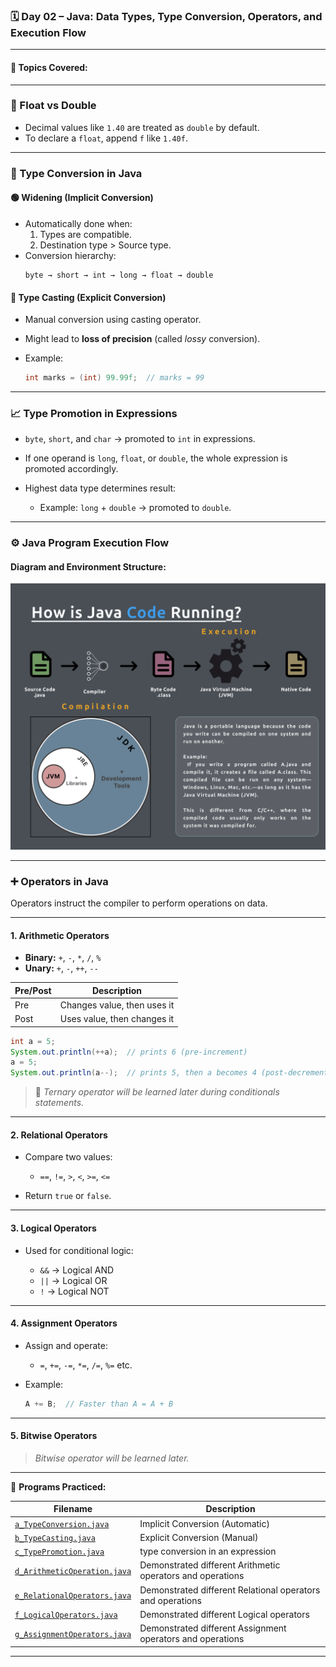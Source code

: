 ### 🗓️ Day 02 – Java: Data Types, Type Conversion, Operators, and Execution Flow

---

#### 📌 Topics Covered:

---

### **📐 Float vs Double**
- Decimal values like `1.40` are treated as `double` by default.
- To declare a `float`, append `f` like `1.40f`.

---

### **🔄 Type Conversion in Java**

#### 🟢 Widening (Implicit Conversion)
- Automatically done when:
  1. Types are compatible.
  2. Destination type > Source type.
- Conversion hierarchy:
  ```text
  byte → short → int → long → float → double
  ```

#### 🔴 Type Casting (Explicit Conversion)

* Manual conversion using casting operator.
* Might lead to **loss of precision** (called *lossy* conversion).
* Example:

  ```java
  int marks = (int) 99.99f;  // marks = 99
  ```

---

### **📈 Type Promotion in Expressions**

* `byte`, `short`, and `char` → promoted to `int` in expressions.
* If one operand is `long`, `float`, or `double`, the whole expression is promoted accordingly.
* Highest data type determines result:

  * Example: `long` + `double` → promoted to `double`.

---

### **⚙️ Java Program Execution Flow**

#### Diagram and Environment Structure:

![Execution Flow](../.image/How%20does%20code%20run%20in%20java.png)

---

### **➕ Operators in Java**

Operators instruct the compiler to perform operations on data.

---

#### 1. **Arithmetic Operators**

* **Binary:** `+`, `-`, `*`, `/`, `%`
* **Unary:** `+`, `-`, `++`, `--`

| Pre/Post | Description                 |
| -------- | --------------------------- |
| Pre      | Changes value, then uses it |
| Post     | Uses value, then changes it |

```java
int a = 5;
System.out.println(++a);  // prints 6 (pre-increment)
a = 5;
System.out.println(a--);  // prints 5, then a becomes 4 (post-decrement)
```

> 📌 *Ternary operator will be learned later during conditionals statements.*

---

#### 2. **Relational Operators**

* Compare two values:

  * `==`, `!=`, `>`, `<`, `>=`, `<=`
* Return `true` or `false`.

---

#### 3. **Logical Operators**

* Used for conditional logic:

  * `&&` → Logical AND
  * `||` → Logical OR
  * `!` → Logical NOT

---

#### 4. **Assignment Operators**

* Assign and operate:

  * `=`, `+=`, `-=`, `*=`, `/=`, `%=` etc.
* Example:

  ```java
  A += B;  // Faster than A = A + B
  ```

---

#### 5. **Bitwise Operators**

> *Bitwise operator will be learned later.*

---

📁 **Programs Practiced:** 

| Filename | Description |
|----------|-------------|
| [`a_TypeConversion.java`](./a_TypeConversion.java) | Implicit Conversion (Automatic) |
| [`b_TypeCasting.java`](./b_TypeCasting.java) | Explicit Conversion (Manual) |
| [`c_TypePromotion.java`](./c_TypePromotion.java) | type conversion in an expression |
| [`d_ArithmeticOperation.java`](./d_ArithmeticOperations.java) | Demonstrated different Arithmetic operators and operations |
| [`e_RelationalOperators.java`](./e_RelationalOperators.java) | Demonstrated different Relational operators and operations |
| [`f_LogicalOperators.java`](./f_LogicalOperators.java) | Demonstrated different Logical operators |
| [`g_AssignmentOperators.java`](./g_AssignmentOperators.java) | Demonstrated different Assignment operators and operations |

---